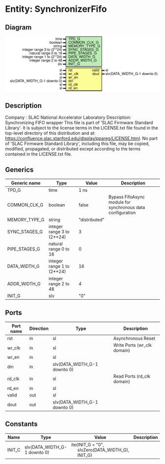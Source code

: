 # Entity: SynchronizerFifo

## Diagram

![Diagram](SynchronizerFifo.svg "Diagram")
## Description

Company    : SLAC National Accelerator Laboratory
Description: Synchronizing FIFO wrapper
This file is part of 'SLAC Firmware Standard Library'.
It is subject to the license terms in the LICENSE.txt file found in the
top-level directory of this distribution and at:
   https://confluence.slac.stanford.edu/display/ppareg/LICENSE.html.
No part of 'SLAC Firmware Standard Library', including this file,
may be copied, modified, propagated, or distributed except according to
the terms contained in the LICENSE.txt file.
## Generics

| Generic name  | Type                       | Value         | Description                                                |
| ------------- | -------------------------- | ------------- | ---------------------------------------------------------- |
| TPD_G         | time                       | 1 ns          |                                                            |
| COMMON_CLK_G  | boolean                    | false         | Bypass FifoAsync module for synchronous data configuration |
| MEMORY_TYPE_G | string                     | "distributed" |                                                            |
| SYNC_STAGES_G | integer range 3 to (2**24) | 3             |                                                            |
| PIPE_STAGES_G | natural range 0 to 16      | 0             |                                                            |
| DATA_WIDTH_G  | integer range 1 to (2**24) | 16            |                                                            |
| ADDR_WIDTH_G  | integer range 2 to 48      | 4             |                                                            |
| INIT_G        | slv                        | "0"           |                                                            |
## Ports

| Port name | Direction | Type                         | Description                 |
| --------- | --------- | ---------------------------- | --------------------------- |
| rst       | in        | sl                           | Asynchronous Reset          |
| wr_clk    | in        | sl                           | Write Ports (wr_clk domain) |
| wr_en     | in        | sl                           |                             |
| din       | in        | slv(DATA_WIDTH_G-1 downto 0) |                             |
| rd_clk    | in        | sl                           | Read Ports (rd_clk domain)  |
| rd_en     | in        | sl                           |                             |
| valid     | out       | sl                           |                             |
| dout      | out       | slv(DATA_WIDTH_G-1 downto 0) |                             |
## Constants

| Name   | Type                         | Value                                                                                                                     | Description |
| ------ | ---------------------------- | ------------------------------------------------------------------------------------------------------------------------- | ----------- |
| INIT_C | slv(DATA_WIDTH_G-1 downto 0) |  ite(INIT_G = "0",<br><span style="padding-left:20px"> slvZero(DATA_WIDTH_G),<br><span style="padding-left:20px"> INIT_G) |             |
